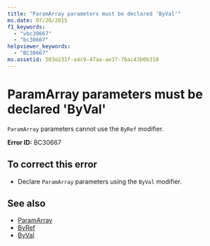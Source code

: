 ```yaml
---
title: "ParamArray parameters must be declared 'ByVal'"
ms.date: 07/20/2015
f1_keywords: 
  - "vbc30667"
  - "bc30667"
helpviewer_keywords: 
  - "BC30667"
ms.assetid: 583e231f-a4c9-47aa-ae37-7bac43b0b318
---
```

# ParamArray parameters must be declared 'ByVal'
`ParamArray` parameters cannot use the `ByRef` modifier.  
  
 **Error ID:** BC30667  
  
## To correct this error  
  
- Declare `ParamArray` parameters using the `ByVal` modifier.  
  
## See also

- [ParamArray](../language-reference/modifiers/paramarray.md)
- [ByRef](../language-reference/modifiers/byref.md)
- [ByVal](../language-reference/modifiers/byval.md)
